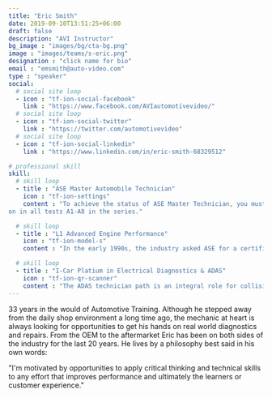 ```yaml
---
title: "Eric Smith"
date: 2019-09-10T13:51:25+06:00
draft: false
description: "AVI Instructor"
bg_image : "images/bg/cta-bg.png"
image : "images/teams/s-eric.png"
designation : "click name for bio"
email : "emsmith@auto-video.com"
type : "speaker"
social:
  # social site loop
  - icon : "tf-ion-social-facebook"
    link : "https://www.facebook.com/AVIautomotivevideo/"
  # social site loop
  - icon : "tf-ion-social-twitter"
    link : "https://twitter.com/automotivevideo"
  # social site loop
  - icon : "tf-ion-social-linkedin"
    link : "https://www.linkedin.com/in/eric-smith-68329512"

# professional skill
skill:
  # skill loop
  - title : "ASE Master Automobile Technician"
    icon : "tf-ion-settings"
    content : "To achieve the status of ASE Master Technician, you must achieve certificati
on in all tests A1-A8 in the series."

  # skill loop
  - title : "L1 Advanced Engine Performance"
    icon : "tf-ion-model-s"
    content : "In the early 1990s, the industry asked ASE for a certification test to address the enhanced I/M emissions initiatives of that time. The Advanced Engine Performance Specialist (L1) Test answered that call by measuring the knowledge needed to diagnose emission failures and driveability problems on computer-controlled engine systems."

  # skill loop
  - title : "I-Car Platium in Electrical Diagnostics & ADAS"
    icon : "tf-ion-qr-scanner"
    content : "The ADAS technician path is an integral role for collision repair professionals providing technical education that contributes to the complete, safe and quality repair of ADAS-equipped vehicles."
---
```


33 years in the would of Automotive Training. Although he stepped away from the daily shop environment a long time ago, the mechanic at heart is always looking for opportunities to get his hands on real world diagnostics and repairs. From the OEM to the aftermarket Eric has been on both sides of the industry for the last 20 years. He lives by a philosophy best said in his own words:

"I'm motivated by opportunities to apply critical thinking and technical skills to
any effort that improves performance and ultimately the learners or customer experience."
